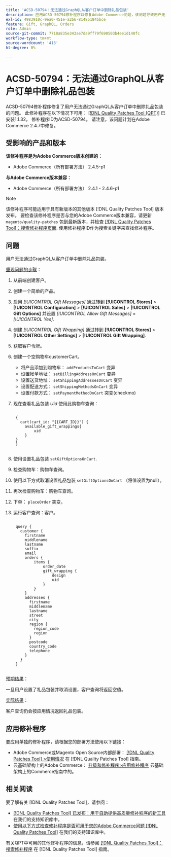 ```yaml
---
title: 'ACSD-50794：无法通过GraphQL从客户订单中删除礼品包装'
description: 应用ACSD-50794修补程序以修复Adobe Commerce问题，该问题导致用户无法通过GraphQL从客户订单中删除礼品包装。
exl-id: 4983910c-9ea0-451e-a2b6-81485184bbce
feature: Gift, GraphQL, Orders
role: Admin
source-git-commit: 7718a835e343ae7da9ff79f690503b4ee1d140fc
workflow-type: tm+mt
source-wordcount: '413'
ht-degree: 0%

---
```


# ACSD-50794：无法通过GraphQL从客户订单中删除礼品包装

ACSD-50794修补程序修复了用户无法通过GraphQL从客户订单中删除礼品包装的问题。 此修补程序在以下情况下可用： [[!DNL Quality Patches Tool (QPT)]](/help/announcements/adobe-commerce-announcements/magento-quality-patches-released-new-tool-to-self-serve-quality-patches.md) 已安装1.1.32。 修补程序ID为ACSD-50794。 请注意，该问题计划在Adobe Commerce 2.4.7中修复。

## 受影响的产品和版本

**该修补程序是为Adobe Commerce版本创建的：**

* Adobe Commerce（所有部署方法） 2.4.5-p1

**与Adobe Commerce版本兼容：**

* Adobe Commerce（所有部署方法） 2.4.1 - 2.4.6-p1

>[!NOTE]
>
>该修补程序可能适用于具有新版本的其他版本 [!DNL Quality Patches Tool] 版本发布。 要检查该修补程序是否与您的Adobe Commerce版本兼容，请更新 `magento/quality-patches` 包到最新版本，并检查 [[!DNL Quality Patches Tool]：搜索修补程序页面](https://experienceleague.adobe.com/tools/commerce-quality-patches/index.html). 使用修补程序ID作为搜索关键字来查找修补程序。

## 问题

用户无法通过GraphQL从客户订单中删除礼品包装。

<u>重现问题的步骤</u>：

1. 从前端创建客户。
1. 创建一个简单的产品。
1. 启用 *[!UICONTROL Gift Messages]* 通过转到 **[!UICONTROL Stores]** > **[!UICONTROL Configuration]** > **[!UICONTROL Sales]** > **[!UICONTROL Gift Options]** 并设置 *[!UICONTROL Allow Gift Messages]* = *[!UICONTROL Yes]*.
1. 创建 *[!UICONTROL Gift Wrapping]* 通过转到 **[!UICONTROL Stores]** > **[!UICONTROL Other Settings]** > **[!UICONTROL Gift Wrapping]**.
1. 获取客户令牌。
1. 创建一个空购物车customerCart。
   * 将产品添加到购物车： `addProductsToCart` 变异
   * 设置帐单地址： `setBillingAddressOnCart` 变异
   * 设置送货地址： `setShippingAddressesOnCart` 变异
   * 设置配送方式： `setShippingMethodsOnCart` 变异
   * 设置付款方式： `setPaymentMethodOnCart` 突变(checkmo)
1. 现在查看礼品包装 *Uid* 使用此购物车查询：

   <pre><code class="language-GraphQL">
    {
      cart(cart_id: "{{CART_ID}}") {
        available_gift_wrappings{
            uid
        }
    }
    }
    </code></pre>

1. 使用设置礼品包装 `setGiftOptionsOnCart`.
1. 检查购物车：购物车查询。
1. 使用以下方式取消设置礼品包装 `setGiftOptionsOnCart` （将值设置为null）。
1. 再次检查购物车：购物车查询。
1. 下单： `placeOrder` 突变。
1. 运行客户查询：客户。

   <pre><code class="language-graphql">
    query {
      customer {
        firstname
        middlename
        lastname
        suffix
        email
        orders {
            items {
                order_date
                gift_wrapping {
                    design
                    uid
                }
            }
        }
        addresses {
          firstname
          middlename
          lastname
          street
          city
          region {
            region_code
            region
          }
          postcode
          country_code
          telephone
        }
      }
    }
    </code></pre>

<u>预期结果</u>：

一旦用户设置了礼品包装并取消设置，客户查询将返回空值。

<u>实际结果</u>：

客户查询仍会按应用情况返回礼品包装。

## 应用修补程序

要应用单独的修补程序，请根据您的部署方法使用以下链接：

* Adobe Commerce或Magento Open Source内部部署： [[!DNL Quality Patches Tool] >使用情况](https://experienceleague.adobe.com/docs/commerce-operations/tools/quality-patches-tool/usage.html) 在 [!DNL Quality Patches Tool] 指南。
* 云基础架构上的Adobe Commerce： [升级和修补程序>应用修补程序](https://experienceleague.adobe.com/docs/commerce-cloud-service/user-guide/develop/upgrade/apply-patches.html) 云基础架构上的Commerce指南中的。

## 相关阅读

要了解有关 [!DNL Quality Patches Tool]，请参阅：

* [[!DNL Quality Patches Tool] 已发布：用于自助提供高质量修补程序的新工具](/help/announcements/adobe-commerce-announcements/magento-quality-patches-released-new-tool-to-self-serve-quality-patches.md) 在我们的支持知识库中。
* [使用以下方式检查修补程序是否可用于您的Adobe Commerce问题 [!DNL Quality Patches Tool]](/help/support-tools/patches-available-in-qpt-tool/check-patch-for-magento-issue-with-magento-quality-patches.md) 在我们的支持知识库中。

有关QPT中可用的其他修补程序的信息，请参阅 [[!DNL Quality Patches Tool]：搜索修补程序](https://experienceleague.adobe.com/tools/commerce-quality-patches/index.html) 在 [!DNL Quality Patches Tool] 指南。
